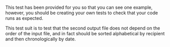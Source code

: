 This test has been provided for you so that you can see one example, however, you should be creating your own tests to check that your code runs as expected.

This test suit is to test that the second output file does not depend on the order of the input file, and in fact should be sorted alphabetical by recipient and then chronologically by date.
